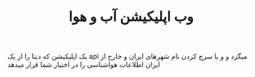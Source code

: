 ---
file: personal.md
title: وب اپلیکیشن آب و هوا
body: یک اپلیکیشن که دیتا را از یک api میگرد و و با سرچ کردن نام شهرهای ایران و خارج از ایران اطلاعات هواشناسی را در اختیار شما قرار میدهد   
tags: Svelte.js CSS HTML
url: https://weatherapp.alirezamirzadeh.ir
github: https://github.com/alirezamirzadeh/WeatherApp
image: protfolio.jpg

---